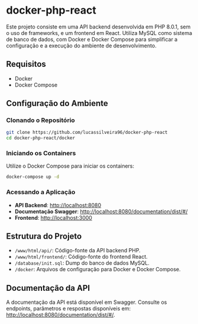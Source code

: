
# docker-php-react

Este projeto consiste em uma API backend desenvolvida em PHP 8.0.1, sem o uso de frameworks, e um frontend em React. Utiliza MySQL como sistema de banco de dados, com Docker e Docker Compose para simplificar a configuração e a execução do ambiente de desenvolvimento.

## Requisitos

- Docker
- Docker Compose

## Configuração do Ambiente

### Clonando o Repositório

```bash
git clone https://github.com/lucassilveira96/docker-php-react
cd docker-php-react/docker
```

### Iniciando os Containers

Utilize o Docker Compose para iniciar os containers:

```bash
docker-compose up -d
```

### Acessando a Aplicação

- **API Backend**: [http://localhost:8080](http://localhost:8080)
- **Documentação Swagger**: [http://localhost:8080/documentation/dist/#/](http://localhost:8080/documentation/dist/#/)
- **Frontend**: [http://localhost:3000](http://localhost:3000)

## Estrutura do Projeto

- `/www/html/api/`: Código-fonte da API backend PHP.
- `/www/html/frontend/`: Código-fonte do frontend React.
- `/database/init.sql`: Dump do banco de dados MySQL.
- `/docker`: Arquivos de configuração para Docker e Docker Compose.

## Documentação da API

A documentação da API está disponível em Swagger. Consulte os endpoints, parâmetros e respostas disponíveis em: [http://localhost:8080/documentation/dist/#/](http://localhost:8080/documentation/dist/#/).
